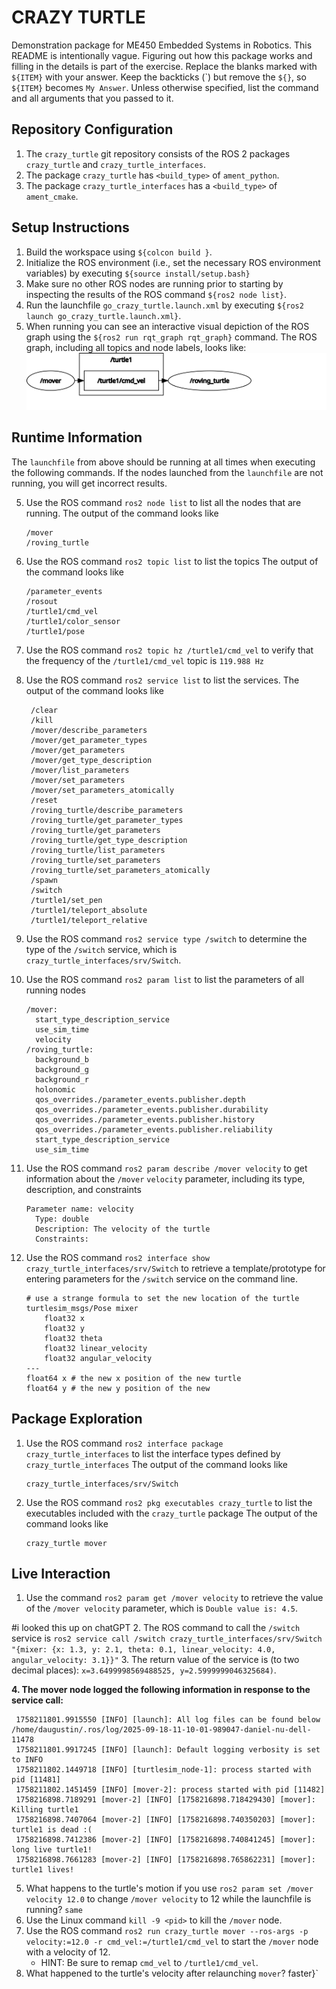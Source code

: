 # CRAZY TURTLE
Demonstration package for ME450 Embedded Systems in Robotics.
This README is intentionally vague.
Figuring out how this package works and filling in the details is part of the
exercise. Replace the blanks marked with `${ITEM}` with your answer.
Keep the backticks (\`) but remove the `${}`, so `${ITEM}` becomes `My Answer`.
Unless otherwise specified, list the command and all arguments that you passed to it.

## Repository Configuration
1. The `crazy_turtle` git repository consists of the ROS 2 packages `crazy_turtle` and `crazy_turtle_interfaces`.
2. The package `crazy_turtle` has `<build_type>` of `ament_python`.
2. The package `crazy_turtle_interfaces` has a `<build_type>` of `ament_cmake`.


## Setup Instructions
1. Build the workspace using `${colcon build }`.
2. Initialize the ROS environment (i.e., set the necessary ROS environment variables) by executing `${source install/setup.bash}`
3. Make sure no other ROS nodes are running prior to starting by inspecting the results of the ROS command `${ros2 node list}`.
3. Run the launchfile `go_crazy_turtle.launch.xml` by executing `${ros2 launch go_crazy_turtle.launch.xml}`.
4. When running you can see an interactive visual depiction of the ROS graph using the `${ros2 run rqt_graph rqt_graph}` command.
   The ROS graph, including all topics and node labels, looks like:
   ![The ROS Graph](rosgraph.svg)

## Runtime Information
The `launchfile` from above should be running at all times when executing the following commands.
If the nodes launched from the `launchfile` are not running, you will get incorrect results.

5. Use the ROS command `ros2 node list` to list all the nodes that are running.
   The output of the command looks like
   ```
   /mover
   /roving_turtle
   ```
6. Use the ROS command `ros2 topic list` to list the topics
   The output of the command looks like
   ```
   /parameter_events
   /rosout
   /turtle1/cmd_vel
   /turtle1/color_sensor
   /turtle1/pose
   ```

7. Use the ROS command `ros2 topic hz /turtle1/cmd_vel` to verify that the frequency of
   the `/turtle1/cmd_vel` topic is `119.988 Hz`

8. Use the ROS command `ros2 service list` to list the services.
   The output of the command looks like
   ```
    /clear
    /kill
    /mover/describe_parameters
    /mover/get_parameter_types
    /mover/get_parameters
    /mover/get_type_description
    /mover/list_parameters
    /mover/set_parameters
    /mover/set_parameters_atomically
    /reset
    /roving_turtle/describe_parameters
    /roving_turtle/get_parameter_types
    /roving_turtle/get_parameters
    /roving_turtle/get_type_description
    /roving_turtle/list_parameters
    /roving_turtle/set_parameters
    /roving_turtle/set_parameters_atomically
    /spawn
    /switch
    /turtle1/set_pen
    /turtle1/teleport_absolute
    /turtle1/teleport_relative
   ```

9. Use the ROS command `ros2 service type /switch` to determine the type of the `/switch` service, which is `crazy_turtle_interfaces/srv/Switch`.

10. Use the ROS command `ros2 param list` to list the parameters of all running nodes
    ```
    /mover:
      start_type_description_service
      use_sim_time
      velocity
    /roving_turtle:
      background_b
      background_g
      background_r
      holonomic
      qos_overrides./parameter_events.publisher.depth
      qos_overrides./parameter_events.publisher.durability
      qos_overrides./parameter_events.publisher.history
      qos_overrides./parameter_events.publisher.reliability
      start_type_description_service
      use_sim_time
    ```

11. Use the ROS command `ros2 param describe /mover velocity` to get information about the `/mover` `velocity` parameter, including its type, description, and constraints
    ```
    Parameter name: velocity
      Type: double
      Description: The velocity of the turtle
      Constraints:
    ```

12. Use the ROS command `ros2 interface show crazy_turtle_interfaces/srv/Switch` to retrieve a template/prototype for entering parameters for the `/switch` service on the command line.
    ```
    # use a strange formula to set the new location of the turtle
    turtlesim_msgs/Pose mixer
        float32 x
        float32 y
        float32 theta
        float32 linear_velocity
        float32 angular_velocity
    ---
    float64 x # the new x position of the new turtle
    float64 y # the new y position of the new
    ```

## Package Exploration
1. Use the ROS command `ros2 interface package crazy_turtle_interfaces` to list the interface types defined by `crazy_turtle_interfaces`
   The output of the command looks like
   ```
   crazy_turtle_interfaces/srv/Switch
   ```
2. Use the ROS command `ros2 pkg executables crazy_turtle` to list the executables included with the `crazy_turtle` package
   The output of the command looks like
   ```
   crazy_turtle mover
   ```

## Live Interaction
1. Use the command `ros2 param get /mover velocity` to retrieve the value of the `/mover velocity` parameter, which is `Double value is: 4.5`.

#i looked this up on chatGPT
2. The ROS command to call the `/switch` service is
    ```
    ros2 service call /switch crazy_turtle_interfaces/srv/Switch "{mixer: {x: 1.3, y: 2.1, theta: 0.1, linear_velocity: 4.0, angular_velocity: 3.1}}"
    ```
3. The return value of the service is (to two decimal places): `x=3.6499998569488525, y=2.5999999046325684)`.

****4. The mover node logged the following information in response to the service call:****
   ```
    1758211801.9915550 [INFO] [launch]: All log files can be found below /home/daugustin/.ros/log/2025-09-18-11-10-01-989047-daniel-nu-dell-11478
    1758211801.9917245 [INFO] [launch]: Default logging verbosity is set to INFO
    1758211802.1449718 [INFO] [turtlesim_node-1]: process started with pid [11481]
    1758211802.1451459 [INFO] [mover-2]: process started with pid [11482]
    1758216898.7189291 [mover-2] [INFO] [1758216898.718429430] [mover]: Killing turtle1
    1758216898.7407064 [mover-2] [INFO] [1758216898.740350203] [mover]: turtle1 is dead :(
    1758216898.7412386 [mover-2] [INFO] [1758216898.740841245] [mover]: long live turtle1!
    1758216898.7661283 [mover-2] [INFO] [1758216898.765862231] [mover]: turtle1 lives!
   ```

5. What happens to the turtle's motion if you use `ros2 param set /mover velocity 12.0` to change `/mover velocity` to 12 while the launchfile is running? `same`
6. Use the Linux command `kill -9 <pid>` to kill the `/mover` node.
7. Use the ROS command `ros2 run crazy_turtle mover --ros-args -p velocity:=12.0 -r cmd_vel:=/turtle1/cmd_vel` to start the `/mover` node with a velocity of 12.
    - HINT: Be sure to remap `cmd_vel` to `/turtle1/cmd_vel`.
8. What happened to the turtle's velocity after relaunching `mover`? faster}`
